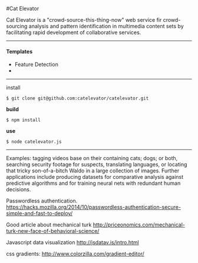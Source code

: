 #Cat Elevator


Cat Elevator is a "crowd-source-this-thing-now" web service fir crowd-sourcing analysis and pattern identification in multimedia content sets by facilitating rapid development of collaborative services.

* * *


#### Templates
- Feature Detection
- 

***

install

    $ git clone git@github.com:catelevator/catelevator.git

**build**

    $ npm install

**use**
  
    $ node catelevator.js
  
***
Examples: tagging videos base on their containing cats; dogs; or both, searching security footage for suspects, translating languages, or locating that tricky son-of-a-bitch Waldo in a large collection of images. Further applications include producing datasets for comparative analysis against predictive algorithms and for training neural nets with redundant human decisions.



Passwordless authentication.
https://hacks.mozilla.org/2014/10/passwordless-authentication-secure-simple-and-fast-to-deploy/

Good article about mechanical turk
http://priceonomics.com/mechanical-turk-new-face-of-behavioral-science/

Javascript data visualization
http://jsdatav.is/intro.html

css gradients:
http://www.colorzilla.com/gradient-editor/



 
